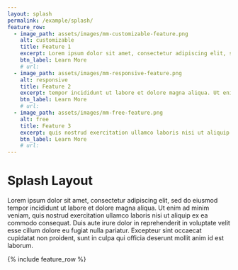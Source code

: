 ```yaml
---
layout: splash
permalink: /example/splash/
feature_row:
  - image_path: assets/images/mm-customizable-feature.png
    alt: customizable
    title: Feature 1
    excerpt: Lorem ipsum dolor sit amet, consectetur adipiscing elit, sed do eiusmod...
    btn_label: Learn More
    # url:
  - image_path: assets/images/mm-responsive-feature.png
    alt: responsive
    title: Feature 2
    excerpt: tempor incididunt ut labore et dolore magna aliqua. Ut enim ad minim veniam...
    btn_label: Learn More
    # url:
  - image_path: assets/images/mm-free-feature.png
    alt: free
    title: Feature 3
    excerpt: quis nostrud exercitation ullamco laboris nisi ut aliquip ex ea commodo...
    btn_label: Learn More
    # url:
---
```

# Splash Layout

Lorem ipsum dolor sit amet, consectetur adipiscing elit, sed do eiusmod tempor incididunt ut labore et dolore magna aliqua. Ut enim ad minim veniam, quis nostrud exercitation ullamco laboris nisi ut aliquip ex ea commodo consequat. Duis aute irure dolor in reprehenderit in voluptate velit esse cillum dolore eu fugiat nulla pariatur. Excepteur sint occaecat cupidatat non proident, sunt in culpa qui officia deserunt mollit anim id est laborum.

{% include feature_row %}
